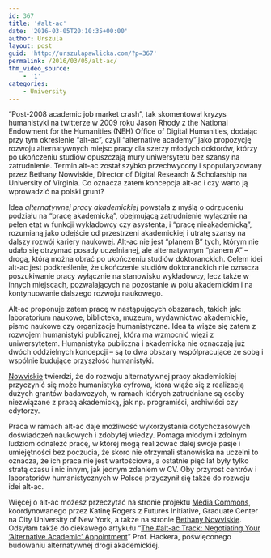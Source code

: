 ```yaml
---
id: 367
title: '#alt-ac'
date: '2016-03-05T20:10:35+00:00'
author: Urszula
layout: post
guid: 'http://urszulapawlicka.com/?p=367'
permalink: /2016/03/05/alt-ac/
thm_video_source:
    - '1'
categories:
    - University
---
```


“Post-2008 academic job market crash”, tak skomentował kryzys humanistyki na twitterze w 2009 roku Jason Rhody z the National Endowment for the Humanities (NEH) Office of Digital Humanities, dodając przy tym określenie “alt-ac”, czyli “alternative academy” jako propozycję rozwoju alternatywnych miejsc pracy dla szerzy młodych doktorów, którzy po ukończeniu studiów opuszczają mury uniwersytetu bez szansy na zatrudnienie. Termin alt-ac został szybko przechwycony i spopularyzowany przez Bethany Nowviskie, Director of Digital Research &amp; Scholarship na University of Virginia. Co oznacza zatem koncepcja alt-ac i czy warto ją wprowadzić na polski grunt?

Idea *alternatywnej pracy akademickiej* powstała z myślą o odrzuceniu podziału na “pracę akademicką”, obejmującą zatrudnienie wyłącznie na pełen etat w funkcji wykładowcy czy asystenta, i “pracę nieakademicką”, rozumianą jako odejście od przestrzeni akademickiej i utratę szansy na dalszy rozwój kariery naukowej. Alt-ac nie jest “planem B” tych, którym nie udało się otrzymać posady uczelnianej, ale alternatywnym “planem A” – drogą, którą można obrać po ukończeniu studiów doktoranckich. Celem idei alt-ac jest podkreślenie, że ukończenie studiów doktoranckich nie oznacza poszukiwanie pracy wyłącznie na stanowisku wykładowcy, lecz także w innych miejscach, pozwalających na pozostanie w polu akademickim i na kontynuowanie dalszego rozwoju naukowego.

Alt-ac proponuje zatem pracę w nastąpujących obszarach, takich jak: laboratorium naukowe, biblioteka, muzeum, wydawnictwo akademickie, pismo naukowe czy organizacje humanistyczne. Idea ta wiąże się zatem z rozwojem humanistyki publicznej, która ma wzmocnić więzi z uniwersytetem. Humanistyka publiczna i akademicka nie oznaczają już dwóch oddzielnych koncepcji – są to dwa obszary współpracujące ze sobą i wspólnie budujące przyszłość humanistyki.

[Nowviskie](http://nowviskie.org/2010/the-alt-ac-track/) twierdzi, że do rozwoju alternatywnej pracy akademickiej przyczynić się może humanistyka cyfrowa, która wiąże się z realizacją dużych grantów badawczych, w ramach których zatrudniane są osoby niezwiązane z pracą akademicką, jak np. programiści, archiwiści czy edytorzy.

Praca w ramach alt-ac daje możliwość wykorzystania dotychczasowych doświadczeń naukowych i zdobytej wiedzy. Pomaga młodym i zdolnym ludziom odnaleźć pracę, w której mogą realizować dalej swoje pasje i umiejętności bez poczucia, że skoro nie otrzymali stanowiska na uczelni to oznacza, że ich praca nie jest wartościowa, a ostatnie pięć lat były tylko stratą czasu i nic innym, jak jednym zdaniem w CV. Oby przyrost centrów i laboratoriów humanistycznych w Polsce przyczynił się także do rozwoju idei alt-ac.

Więcej o alt-ac możesz przeczytać na stronie projektu [Media Commons](http://mediacommons.futureofthebook.org/alt-ac/how-it-works), koordynowanego przez Katinę Rogers z Futures Initiative, Graduate Center na City University of New York, a także na stronie [Bethany Nowviskie](http://nowviskie.org/). Odsyłam także do ciekawego artykułu “[The #alt-ac Track: Negotiating Your ‘Alternative Academic’ Appointment](http://chronicle.com/blogs/profhacker/the-alt-ac-track-negotiating-your-alternative-academic-appointment-2/26539)” Prof. Hackera, poświęconego budowaniu alternatywnej drogi akademickiej.